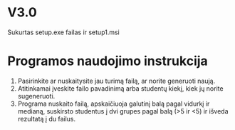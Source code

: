 # V3.0
Sukurtas setup.exe failas ir setup1.msi 
# Programos naudojimo instrukcija 
1. Pasirinkite ar nuskaitysite jau turimą failą, ar norite generuoti naują.
2. Atitinkamai įveskite failo pavadinimą arba studentų kiekį, kiek jų norite sugeneruoti.
3. Programa nuskaito failą, apskaičiuoja galutinį balą pagal vidurkį ir medianą, suskirsto studentus į dvi grupes pagal balą (>5 ir <5) ir išveda rezultatą į du failus.
